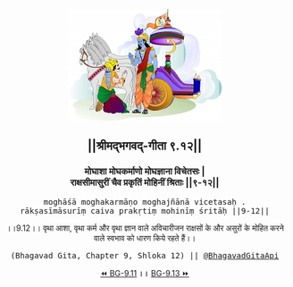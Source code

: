 <center><img src="../../asset/BG.png" alt="#API #bhagavadgitaapi #slok #nodejs #js #api #gitaapi #krishna #hinduism #vedic #ISKCON #shreemadbhagavadgita #technology"/>
<h2>||श्रीमद्‍भगवद्‍-गीता ९.१२||</h2>
<h3>मोघाशा मोघकर्माणो मोघज्ञाना विचेतसः |<br/>राक्षसीमासुरीं चैव प्रकृतिं मोहिनीं श्रिताः ||९-१२||</h3>
<pre>moghāśā moghakarmāṇo moghajñānā vicetasaḥ .<br/>rākṣasīmāsurīṃ caiva prakṛtiṃ mohinīṃ śritāḥ ||9-12||</pre>
<p>।।9.12।। वृथा आशा, वृथा कर्म और वृथा ज्ञान वाले अविचारीजन राक्षसों के और असुरों के मोहित करने वाले स्वभाव को धारण किये रहते हैं।।</p>
<pre>(Bhagavad Gita, Chapter 9, Shloka 12) || <a href="https://twitter.com/bhagavadgitaapi">@BhagavadGitaApi</a></pre><a href="../../9/11">⏪  BG-9.11</a><b>        ।।        </b><a href="../../9/13">BG-9.13  ⏩</a></center></center>